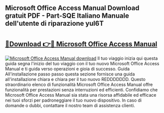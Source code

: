 ## Microsoft Office Access Manual Download gratuit PDF - Part-SQE Italiano Manuale dell'utente di riparazione yul6T

# <h2><a href="http://dfcizx.blite.top/?on=Microsoft+Office+Access+Manual">🔗Download 👉🔴 Microsoft Office Access Manual</a></h2>

[![Microsoft Office Access Manual download](https://i.imgur.com/lujVjoI.png)](http://dfcizx.blite.top/?on=Microsoft+Office+Access+Manual)
Il tuo viaggio inizia qui questa guida segna l'inizio del tuo viaggio con il tuo nuovo Microsoft Office Access Manual e ti guida verso operazioni e gioia di successo. Guida All'installazione passo passo questa sezione fornisce una guida all'installazione chiara e chiara per il tuo nuovo REDDDDDDD. Questo straordinario elenco di funzionalità Microsoft Office Access Manual offre funzionalità per prestazioni senza interruzioni ed efficienti. Confidiamo che Microsoft Office Access Manual sia stata una risorsa affidabile ed efficace nei tuoi sforzi per padroneggiare il tuo nuovo dispositivo. In caso di domande o dubbi, contattare il nostro team di assistenza clienti.
